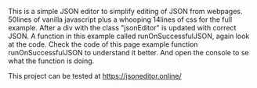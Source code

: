 This is a simple JSON editor to simplify editing of JSON from webpages.
50lines of vanilla javascript plus a whooping 14lines of css for the full example.
After a div with the class "jsonEditor" is updated with correct JSON.
A function in this example called runOnSuccessfulJSON, again look at the code.
Check the code of this page example function runOnSuccessfulJSON to understand it better.
And open the console to se what the function is doing.


This project can be tested at
https://jsoneditor.online/
